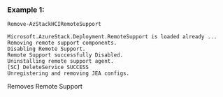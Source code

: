 ### Example 1: 
```powershell
Remove-AzStackHCIRemoteSupport
```

```output
Microsoft.AzureStack.Deployment.RemoteSupport is loaded already ...
Removing remote support components.
Disabling Remote Support.
Remote Support successfully Disabled.
Uninstalling remote support agent.
[SC] DeleteService SUCCESS
Unregistering and removing JEA configs.
```

Removes Remote Support 